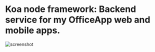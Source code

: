 # Koa node framework: Backend service for my OfficeApp web and mobile apps.

![screenshot](./screenshot.png)
